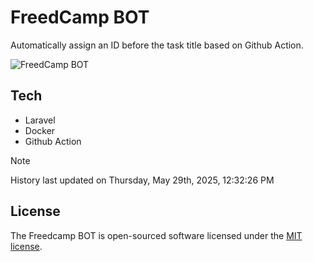 # FreedCamp BOT

Automatically assign an ID before the task title based on Github Action.

![FreedCamp BOT](https://repository-images.githubusercontent.com/737932867/7d34798b-2680-471c-b089-a78a718d3d6a)

## Tech

- Laravel
- Docker
- Github Action

> [!NOTE]  
> History last updated on Thursday, May 29th, 2025, 12:32:26 PM

## License

The Freedcamp BOT is open-sourced software licensed under the [MIT license](https://opensource.org/licenses/MIT).
